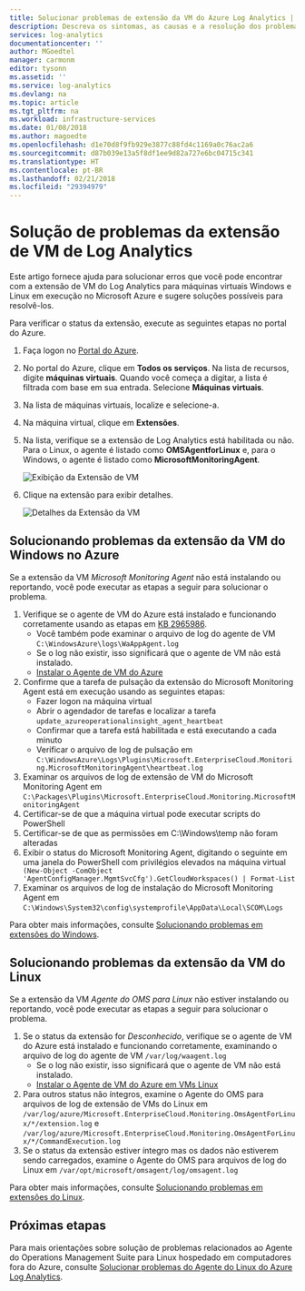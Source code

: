 ```yaml
---
title: Solucionar problemas de extensão da VM do Azure Log Analytics | Microsoft Docs
description: Descreva os sintomas, as causas e a resolução dos problemas mais comuns com a extensão de VM do Log Analytics para VMs do Azure para Windows e Linux.
services: log-analytics
documentationcenter: ''
author: MGoedtel
manager: carmonm
editor: tysonn
ms.assetid: ''
ms.service: log-analytics
ms.devlang: na
ms.topic: article
ms.tgt_pltfrm: na
ms.workload: infrastructure-services
ms.date: 01/08/2018
ms.author: magoedte
ms.openlocfilehash: d1e70d8f9fb929e3877c88fd4c1169a0c76ac2a6
ms.sourcegitcommit: d87b039e13a5f8df1ee9d82a727e6bc04715c341
ms.translationtype: HT
ms.contentlocale: pt-BR
ms.lasthandoff: 02/21/2018
ms.locfileid: "29394979"
---
```

# <a name="troubleshooting-the-log-analytics-vm-extension"></a>Solução de problemas da extensão de VM de Log Analytics
Este artigo fornece ajuda para solucionar erros que você pode encontrar com a extensão de VM do Log Analytics para máquinas virtuais Windows e Linux em execução no Microsoft Azure e sugere soluções possíveis para resolvê-los.

Para verificar o status da extensão, execute as seguintes etapas no portal do Azure.

1. Faça logon no [Portal do Azure](http://portal.azure.com).
2. No portal do Azure, clique em **Todos os serviços**. Na lista de recursos, digite **máquinas virtuais**. Quando você começa a digitar, a lista é filtrada com base em sua entrada. Selecione **Máquinas virtuais**.
3. Na lista de máquinas virtuais, localize e selecione-a.
3. Na máquina virtual, clique em **Extensões**.
4. Na lista, verifique se a extensão de Log Analytics está habilitada ou não.  Para o Linux, o agente é listado como **OMSAgentforLinux** e, para o Windows, o agente é listado como **MicrosoftMonitoringAgent**.

   ![Exibição da Extensão de VM](./media/log-analytics-azure-vmext-troubleshoot/log-analytics-vmview-extensions.png)

4. Clique na extensão para exibir detalhes. 

   ![Detalhes da Extensão da VM](./media/log-analytics-azure-vmext-troubleshoot/log-analytics-vmview-extensiondetails.png)

## <a name="troubleshooting-azure-windows-vm-extension"></a>Solucionando problemas da extensão da VM do Windows no Azure

Se a extensão da VM *Microsoft Monitoring Agent* não está instalando ou reportando, você pode executar as etapas a seguir para solucionar o problema.

1. Verifique se o agente de VM do Azure está instalado e funcionando corretamente usando as etapas em [KB 2965986](https://support.microsoft.com/kb/2965986#mt1).
   * Você também pode examinar o arquivo de log do agente de VM `C:\WindowsAzure\logs\WaAppAgent.log`
   * Se o log não existir, isso significará que o agente de VM não está instalado.
   * [Instalar o Agente de VM do Azure](log-analytics-quick-collect-azurevm.md#enable-the-log-analytics-vm-extension)
2. Confirme que a tarefa de pulsação da extensão do Microsoft Monitoring Agent está em execução usando as seguintes etapas:
   * Fazer logon na máquina virtual
   * Abrir o agendador de tarefas e localizar a tarefa `update_azureoperationalinsight_agent_heartbeat`
   * Confirmar que a tarefa está habilitada e está executando a cada minuto
   * Verificar o arquivo de log de pulsação em `C:\WindowsAzure\Logs\Plugins\Microsoft.EnterpriseCloud.Monitoring.MicrosoftMonitoringAgent\heartbeat.log`
3. Examinar os arquivos de log de extensão de VM do Microsoft Monitoring Agent em `C:\Packages\Plugins\Microsoft.EnterpriseCloud.Monitoring.MicrosoftMonitoringAgent`
4. Certificar-se de que a máquina virtual pode executar scripts do PowerShell
5. Certificar-se de que as permissões em C:\Windows\temp não foram alteradas
6. Exibir o status do Microsoft Monitoring Agent, digitando o seguinte em uma janela do PowerShell com privilégios elevados na máquina virtual `  (New-Object -ComObject 'AgentConfigManager.MgmtSvcCfg').GetCloudWorkspaces() | Format-List`
7. Examinar os arquivos de log de instalação do Microsoft Monitoring Agent em `C:\Windows\System32\config\systemprofile\AppData\Local\SCOM\Logs`

Para obter mais informações, consulte [Solucionando problemas em extensões do Windows](../virtual-machines/windows/extensions-oms.md).

## <a name="troubleshooting-linux-vm-extension"></a>Solucionando problemas da extensão da VM do Linux
Se a extensão da VM *Agente do OMS para Linux* não estiver instalando ou reportando, você pode executar as etapas a seguir para solucionar o problema.

1. Se o status da extensão for *Desconhecido*, verifique se o agente de VM do Azure está instalado e funcionando corretamente, examinando o arquivo de log do agente de VM `/var/log/waagent.log`
   * Se o log não existir, isso significará que o agente de VM não está instalado.
   * [Instalar o Agente de VM do Azure em VMs Linux](log-analytics-quick-collect-azurevm.md#enable-the-log-analytics-vm-extension)
2. Para outros status não íntegros, examine o Agente do OMS para arquivos de log de extensão de VMs do Linux em `/var/log/azure/Microsoft.EnterpriseCloud.Monitoring.OmsAgentForLinux/*/extension.log` e `/var/log/azure/Microsoft.EnterpriseCloud.Monitoring.OmsAgentForLinux/*/CommandExecution.log`
3. Se o status da extensão estiver íntegro mas os dados não estiverem sendo carregados, examine o Agente do OMS para arquivos de log do Linux em `/var/opt/microsoft/omsagent/log/omsagent.log`

Para obter mais informações, consulte [Solucionando problemas em extensões do Linux](../virtual-machines/linux/extensions-oms.md).

## <a name="next-steps"></a>Próximas etapas

Para mais orientações sobre solução de problemas relacionados ao Agente do Operations Management Suite para Linux hospedado em computadores fora do Azure, consulte [Solucionar problemas do Agente do Linux do Azure Log Analytics](log-analytics-agent-linux-support.md).  
